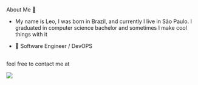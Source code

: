 ##
About Me 🤔

- My name is Leo, I was born in Brazil, and currently I live in São Paulo. I graduated in computer science bachelor and sometimes I make cool things with it


- 🔭   Software Engineer / DevOPS

  
  ##
feel free to contact me at

  <a href = "mailto:le0cadio@pm.me"><img src="https://img.shields.io/badge/-Gmail-%23333?style=for-the-badge&logo=gmail&logoColor=white" target="_blank"></a>
  
  </br>
